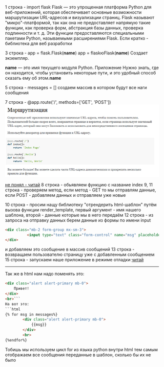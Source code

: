 1 строка - import flask
Flask — это упрощенная платформа Python для веб-приложений, которая обеспечивает основные возможности маршрутизации URL-адресов и визуализации страниц.
Flask называют "микро"-платформой, так как она не предоставляет напрямую такие функции, как проверка форм, абстракция базы данных, проверка подлинности и т. д. Эти функции предоставляются специальными пакетами Python, называемыми расширениями Flask.
Если кратко - библиотека для веб разработки


3 строка - app = flask.Flask(__name__)
app = flaskюFlask(__name__) Создает экземпляр.

__name__ — это имя текущего модуля Python. Приложение Нужно знать, где он находится, чтобы установить некоторые пути, и это удобный способ сказать ему об этом.__name__

5 строка - messages = []
создаем массив в котором будут все наги сообщения

7 строка - @app.route('/', methods=['GET', 'POST'])
![route](https://github.com/allelleo/dod/blob/main/app/v3/photo_2023-04-24_22-43-18.jpg)

[не понял - читай](https://flask.palletsprojects.com/en/latest/quickstart/#routing)
8 строка - обьявляем функцию с название index
9, 11 строка - проверяем метод, если метод - GET то мы отправлям данные, если POST - добавляем данных и отправляем уже новые

10 строка - просим нащу библиотеку "отрендерить html-шаблон" путём вызова функции render_template, первый аргумент - имя нашего шаблона, второй - данные которые мы в него передаём
12 строка - из запроса на отправку данных берем данные из формы по имени input
```html
<div class="mb-2 form-group mx-sm-3">
          <input type="text" class="form-control" name="msg" placeholder="Напишите сообщение">
</div>
```
и добавляем это сообщение в массив сообщений
13 строка - возвращаем пользователю страницу уже с добавленным сообщением
15 строка - запускаем наше приложение в режиме отладки [читай](https://flask.palletsprojects.com/en/latest/quickstart/#debug-mode)

***
Так же в html нам надо поменять это:
```html
<div class="alert alert-primary mb-0">
    Привет!
</div>
<br>```
На вот это:
```html
{% for msg in messages%}
        <div class="alert alert-primary mb-0">
            {{msg}}
        </div>
        <br>
{%endfor%}
```
Тобишь мы используем цикл for из языка python внутри html 
тем самым отображаем все сообщения переданные в шаблон, сколько бы их не было
